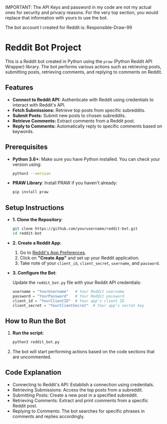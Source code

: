 IMPORTANT: The API Keys and password in my code are not my actual ones for security and privacy reasons. For the very top section, you would replace that information with yours to use the bot. 

The bot account I created for Reddit is: Responsible-Draw-99

# Reddit Bot Project

This is a Reddit bot created in Python using the `praw` (Python Reddit API Wrapper) library. The bot performs various actions such as retrieving posts, submitting posts, retrieving comments, and replying to comments on Reddit.

## Features

- **Connect to Reddit API:** Authenticate with Reddit using credentials to interact with Reddit's API.
- **Fetch Submissions:** Retrieve top posts from specific subreddits.
- **Submit Posts:** Submit new posts to chosen subreddits.
- **Retrieve Comments:** Extract comments from a Reddit post.
- **Reply to Comments:** Automatically reply to specific comments based on keywords.

## Prerequisites

- **Python 3.6+**: Make sure you have Python installed. You can check your version using:
  ```bash
  python3 --version
- **PRAW Library**: Install PRAW if you haven't already:
  ```bash
  pip install praw

## Setup Instructions 
- **1. Clone the Repository**: 
  ```bash
  git clone https://github.com/yourusername/reddit-bot.git
  cd reddit-bot
- **2. Create a Reddit App**: 
  1. Go to [Reddit's App Preferences](https://www.reddit.com/prefs/apps).
  2. Click on **"Create App"** and set up your Reddit application.
  3. Take note of your `client_id`, `client_secret`, `username`, and `password`.
 
- **3. Configure the Bot**:

  Update the `reddit_bot.py` file with your Reddit API credentials:
  ```python
  username = "YourUsername"   # Your Reddit username
  password = "YourPassword"   # Your Reddit password
  client_id = "YourClientID"  # Your app's client ID
  client_secret = "YourClientSecret"  # Your app's secret key


## How to Run the Bot

1. **Run the script:**
   ```bash
   python3 reddit_bot.py
2. The bot will start performing actions based on the code sections that are uncommented.

## Code Explanation

- Connecting to Reddit's API: Establish a connection using credentials.
- Retrieving Submissions: Access the top posts from a subreddit.
- Submitting Posts: Create a new post in a specified subreddit.
- Retrieving Comments: Extract and print comments from a specific Reddit post.
- Replying to Comments: The bot searches for specific phrases in comments and replies accordingly.

